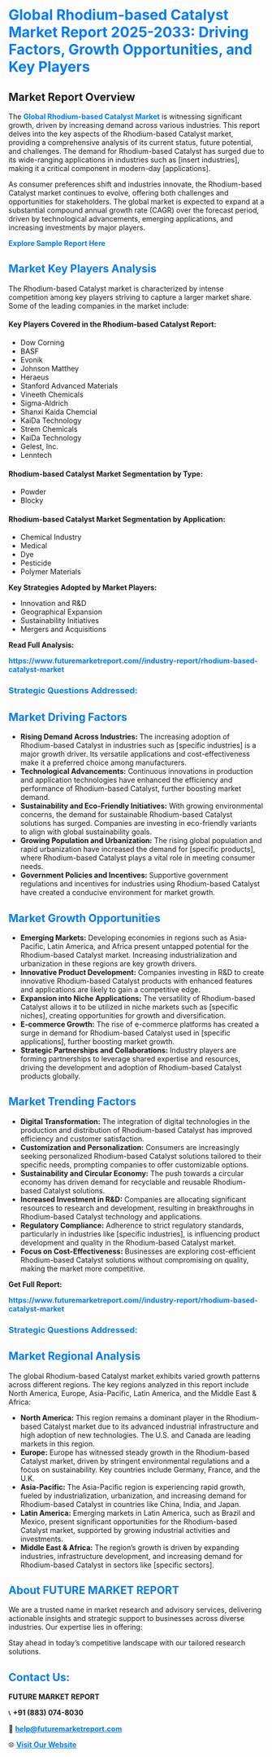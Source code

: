 <h1 style="color: #007BFF;">Global Rhodium-based Catalyst Market Report 2025-2033: Driving Factors, Growth Opportunities, and Key Players</h1>

<section id="overview">
<h2>Market Report Overview</h2>
<p>The <a href="https://www.futuremarketreport.com//industry-report/rhodium-based-catalyst-market" style="color: #007BFF; text-decoration: none;"><strong>Global Rhodium-based Catalyst Market</strong></a> is witnessing significant growth, driven by increasing demand across various industries. This report delves into the key aspects of the Rhodium-based Catalyst market, providing a comprehensive analysis of its current status, future potential, and challenges. The demand for Rhodium-based Catalyst has surged due to its wide-ranging applications in industries such as [insert industries], making it a critical component in modern-day [applications].</p>
<p>As consumer preferences shift and industries innovate, the Rhodium-based Catalyst market continues to evolve, offering both challenges and opportunities for stakeholders. The global market is expected to expand at a substantial compound annual growth rate (CAGR) over the forecast period, driven by technological advancements, emerging applications, and increasing investments by major players.</p>
</section>

<section id="overview">
<p><a href="https://www.futuremarketreport.com//request-sample/reportId=59944" style="color: #007BFF; text-decoration: none;"><strong>Explore Sample Report Here</strong></a></p>
</section>

<section id="key-players">
<h2 style="color: #007BFF;">Market Key Players Analysis</h2>
<p>The Rhodium-based Catalyst market is characterized by intense competition among key players striving to capture a larger market share. Some of the leading companies in the market include:</p>
<h4>Key Players Covered in the Rhodium-based Catalyst Report:</h4>
<ul><li>Dow Corning</li><li>BASF</li><li>Evonik</li><li>Johnson Matthey</li><li>Heraeus</li><li>Stanford Advanced Materials</li><li>Vineeth Chemicals</li><li>Sigma-Aldrich</li><li>Shanxi Kaida Chemcial</li><li>KaiDa Technology</li><li>Strem Chemicals</li><li>KaiDa Technology</li><li>Gelest, Inc.</li><li>Lenntech</li></ul>
<h4>Rhodium-based Catalyst Market Segmentation by Type:</h4>
<ul><li>Powder</li><li>Blocky</li></ul>

<h4>Rhodium-based Catalyst Market Segmentation by Application:</h4>
<ul><li>Chemical Industry</li><li>Medical</li><li>Dye</li><li>Pesticide</li><li>Polymer Materials</li></ul>
<p><strong>Key Strategies Adopted by Market Players:</strong></p>
<ul>
<li>Innovation and R&D</li>
<li>Geographical Expansion</li>
<li>Sustainability Initiatives</li>
<li>Mergers and Acquisitions</li>
</ul>
</section>

<section>
<p><strong>Read Full Analysis: </strong></p><a href="https://www.futuremarketreport.com//industry-report/rhodium-based-catalyst-market" style="color: #007BFF; text-decoration: none;"><strong>https://www.futuremarketreport.com//industry-report/rhodium-based-catalyst-market</strong></a>
<h3 style="color: #007BFF;">Strategic Questions Addressed:</h3>
</section>

<section id="driving-factors">
<h2 style="color: #007BFF;">Market Driving Factors</h2>
<ul>
<li><strong>Rising Demand Across Industries:</strong> The increasing adoption of Rhodium-based Catalyst in industries such as [specific industries] is a major growth driver. Its versatile applications and cost-effectiveness make it a preferred choice among manufacturers.</li>
<li><strong>Technological Advancements:</strong> Continuous innovations in production and application technologies have enhanced the efficiency and performance of Rhodium-based Catalyst, further boosting market demand.</li>
<li><strong>Sustainability and Eco-Friendly Initiatives:</strong> With growing environmental concerns, the demand for sustainable Rhodium-based Catalyst solutions has surged. Companies are investing in eco-friendly variants to align with global sustainability goals.</li>
<li><strong>Growing Population and Urbanization:</strong> The rising global population and rapid urbanization have increased the demand for [specific products], where Rhodium-based Catalyst plays a vital role in meeting consumer needs.</li>
<li><strong>Government Policies and Incentives:</strong> Supportive government regulations and incentives for industries using Rhodium-based Catalyst have created a conducive environment for market growth.</li>
</ul>
</section>

<section id="growth-opportunities">
<h2 style="color: #007BFF;">Market Growth Opportunities</h2>
<ul>
<li><strong>Emerging Markets:</strong> Developing economies in regions such as Asia-Pacific, Latin America, and Africa present untapped potential for the Rhodium-based Catalyst market. Increasing industrialization and urbanization in these regions are key growth drivers.</li>
<li><strong>Innovative Product Development:</strong> Companies investing in R&D to create innovative Rhodium-based Catalyst products with enhanced features and applications are likely to gain a competitive edge.</li>
<li><strong>Expansion into Niche Applications:</strong> The versatility of Rhodium-based Catalyst allows it to be utilized in niche markets such as [specific niches], creating opportunities for growth and diversification.</li>
<li><strong>E-commerce Growth:</strong> The rise of e-commerce platforms has created a surge in demand for Rhodium-based Catalyst used in [specific applications], further boosting market growth.</li>
<li><strong>Strategic Partnerships and Collaborations:</strong> Industry players are forming partnerships to leverage shared expertise and resources, driving the development and adoption of Rhodium-based Catalyst products globally.</li>
</ul>
</section>

<section id="trending-factors">
<h2 style="color: #007BFF;">Market Trending Factors</h2>
<ul>
<li><strong>Digital Transformation:</strong> The integration of digital technologies in the production and distribution of Rhodium-based Catalyst has improved efficiency and customer satisfaction.</li>
<li><strong>Customization and Personalization:</strong> Consumers are increasingly seeking personalized Rhodium-based Catalyst solutions tailored to their specific needs, prompting companies to offer customizable options.</li>
<li><strong>Sustainability and Circular Economy:</strong> The push towards a circular economy has driven demand for recyclable and reusable Rhodium-based Catalyst solutions.</li>
<li><strong>Increased Investment in R&D:</strong> Companies are allocating significant resources to research and development, resulting in breakthroughs in Rhodium-based Catalyst technology and applications.</li>
<li><strong>Regulatory Compliance:</strong> Adherence to strict regulatory standards, particularly in industries like [specific industries], is influencing product development and quality in the Rhodium-based Catalyst market.</li>
<li><strong>Focus on Cost-Effectiveness:</strong> Businesses are exploring cost-efficient Rhodium-based Catalyst solutions without compromising on quality, making the market more competitive.</li>
</ul>
</section>

<section>
<p><strong>Get Full Report: </strong></p><a href="https://www.futuremarketreport.com//industry-report/rhodium-based-catalyst-market" style="color: #007BFF; text-decoration: none;"><strong>https://www.futuremarketreport.com//industry-report/rhodium-based-catalyst-market</strong></a>
<h3 style="color: #007BFF;">Strategic Questions Addressed:</h3>
</section>


<section id="regional-analysis">
<h2 style="color: #007BFF;">Market Regional Analysis</h2>
<p>The global Rhodium-based Catalyst market exhibits varied growth patterns across different regions. The key regions analyzed in this report include North America, Europe, Asia-Pacific, Latin America, and the Middle East & Africa:</p>
<ul>
<li><strong>North America:</strong> This region remains a dominant player in the Rhodium-based Catalyst market due to its advanced industrial infrastructure and high adoption of new technologies. The U.S. and Canada are leading markets in this region.</li>
<li><strong>Europe:</strong> Europe has witnessed steady growth in the Rhodium-based Catalyst market, driven by stringent environmental regulations and a focus on sustainability. Key countries include Germany, France, and the U.K.</li>
<li><strong>Asia-Pacific:</strong> The Asia-Pacific region is experiencing rapid growth, fueled by industrialization, urbanization, and increasing demand for Rhodium-based Catalyst in countries like China, India, and Japan.</li>
<li><strong>Latin America:</strong> Emerging markets in Latin America, such as Brazil and Mexico, present significant opportunities for the Rhodium-based Catalyst market, supported by growing industrial activities and investments.</li>
<li><strong>Middle East & Africa:</strong> The region’s growth is driven by expanding industries, infrastructure development, and increasing demand for Rhodium-based Catalyst in sectors like [specific sectors].</li>
</ul>
</section>

<footer>
<h2 style="color: #007BFF;">About FUTURE MARKET REPORT</h2>
<p>We are a trusted name in market research and advisory services, delivering actionable insights and strategic support to businesses across diverse industries. Our expertise lies in offering:</p>

<p>Stay ahead in today’s competitive landscape with our tailored research solutions.</p>

<h2 style="color: #007BFF;">Contact Us:</h2>
<p><strong>FUTURE MARKET REPORT</strong></p>
<p>📞 <strong>+91 (883) 074-8030</strong></p>
<p>📧 <strong><a href="mailto:help@futuremarketreport.com" style="color: #007BFF;">help@futuremarketreport.com</a></strong></p>
<p>🌐 <strong><a href="https://www.futuremarketreport.com/" style="color: #007BFF;">Visit Our Website</a></strong></p>
</footer>
